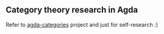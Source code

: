 ## Category theory research in Agda

Refer to [agda-categories]("https://github.com/agda/agda-categories") project and just for self-research :)


